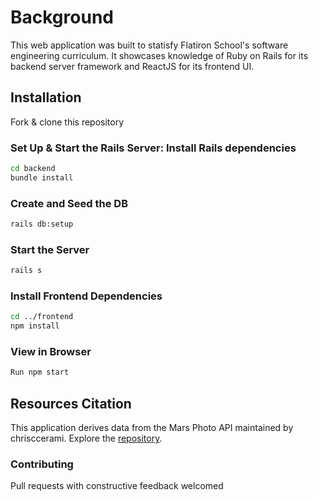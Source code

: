 # Background

This web application was built to statisfy Flatiron School's software engineering curriculum. It showcases knowledge of Ruby on Rails for its backend server framework and ReactJS for its frontend UI.

## Installation

Fork & clone this repository

### Set Up & Start the Rails Server: Install Rails dependencies

```bash
cd backend
bundle install
```

### Create and Seed the DB

```bash
rails db:setup
```

### Start the Server

```bash
rails s
```

### Install Frontend Dependencies

```bash
cd ../frontend
npm install
```

### View in Browser

```bash
Run npm start
```

<!-- ## End Product View -->

<!-- ![Screenshot of the app] -->

## Resources Citation

This application derives data from the Mars Photo API maintained by chrisccerami.
Explore the [repository](https://github.com/chrisccerami/mars-photo-api).

### Contributing

Pull requests with constructive feedback welcomed
